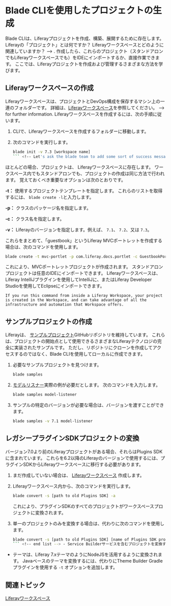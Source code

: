 # Blade CLIを使用したプロジェクトの生成
Blade CLIは、Liferayプロジェクトを作成、構築、展開するために存在します。 Liferayの「プロジェクト」とは何ですか？ Liferayワークスペースとどのように関連していますか？ --> . 作成したら、これらのプロジェクト（スタンドアロンでもLiferayワークスペースでも）をIDEにインポートするか、直接作業できます。 ここでは、Liferayプロジェクトを作成および管理するさまざまな方法を学びます。

## Liferayワークスペースの作成
Liferayワークスペースは、プロジェクトとDevOps構成を保存するマシン上の一連のフォルダーです。 詳細は、[Liferayワークスペース](../../tooling/liferay-workspace.md)を参照してください。 --> for further information. Liferayワークスペースを作成するには、次の手順に従います。

1.  CLIで、Liferayワークスペースを作成するフォルダーに移動します。

2.  次のコマンドを実行します。

    ``` bash
    blade init -v 7.3 [workspace name]
    ``` <!-- Let's ask the blade team to add some sort of success message to this command. Also - when I ran this to test (it was my first time) I thought that the brackets were required - but I ended up creating a workspace with brackets in the folder path. would it be clearer to say `blade init -v 7.3 your-workspace-name` ? --> ## プロジェクトを作成する
ほとんどの場合、プロジェクトは、 Liferayワークスペースに存在します。 ワークスペース内でもスタンドアロンでも、プロジェクトの作成は同じ方法で行われます。 覚えておくべき重要なオプションは次のとおりです。

**-t：** 使用するプロジェクトテンプレートを指定します。 これらのリストを取得するには、 `blade create -l`と入力します。

**-p：** クラスのパッケージ名を指定します。

**-c：** クラス名を指定します。

**-v：** Liferayのバージョンを指定します。例えば、 `7.1`、 `7.2`、又は `7.3`。

これらをまとめて、「guestbook」というLiferay MVCポートレットを作成する場合は、次のコマンドを使用します。

``` bash
blade create -t mvc-portlet -p com.liferay.docs.portlet -c GuestbookPortlet -v 7.3 guestbook
```

これにより、MVCポートレットプロジェクトが作成されます。 スタンドアロンプロジェクトは任意のIDEにインポートできます。 Liferayワークスペースは、Liferay IntelliJプラグインを使用してIntelliJに、またはLiferay Developer Studioを使用してEclipseにインポートできます。

```{tip}
If you run this command from inside a Liferay Workspace, your project is created in the Workspace, and can take advantage of all the infrastructure and automation that Workspace offers.
```

## サンプルプロジェクトの作成

Liferayは、 [サンプルプロジェクト](https://github.com/liferay/liferay-blade-samples/tree/7.3)GitHubリポジトリを維持しています。 これらは、プロジェクトの開始点として使用できるさまざまなLiferayテクノロジの完全に実装されたサンプルです。 ただし、リポジトリにクローンを作成してアクセスするのではなく、Blade CLIを使用してローカルに作成できます。

1.  必要なサンプルプロジェクトを見つけます。

    ``` bash
    blade samples
    ```

2.  [モデルリスナー](../../../liferay-internals/extending-liferay/creating-a-model-listener.md)実際の例が必要だとします。 次のコマンドを入力します。

    ``` bash
    blade samples model-listener
    ```

3.  サンプルの特定のバージョンが必要な場合は、バージョンを渡すことができます。

    ``` bash
    blade samples -v 7.1 model-listener
    ```

## レガシープラグインSDKプロジェクトの変換

バージョン7.0より前のLiferayプロジェクトがある場合、それらはPlugins SDKに含まれています。 これらを6.2以降のLiferayのバージョンで使用するには、プラグインSDKからLiferayワークスペースに移行する必要があります。

1.  まだ作成していない場合は、 [Liferayワークスペース](#creating-a-liferay-workspace) 作成します。

2.  Liferayワークスペース内から、次のコマンドを実行します。

    ``` bash
    blade convert -s [path to old Plugins SDK] -a
    ```

    これにより、プラグインSDKのすべてのプロジェクトがワークスペースプロジェクトに変換されます。

3.  単一のプロジェクトのみを変換する場合は、代わりに次のコマンドを使用します。

    ``` bash
    blade convert -s [path to old Plugins SDK] [name of Plugins SDK project to convert]
    ``` <!-- end list --> - Service Builderサービスを含むプロジェクトを変換すると、Blade CLIは個別のAPIおよびサービスOSGiモジュールを作成します。 ポートレットはWARのままで、 `wars` フォルダーに移動します。
  - テーマは、Liferay 7.xテーマのようにNodeJSを活用するように変換されます。 Javaベースのテーマを変換するには、代わりにTheme Builder Gradleプラグインを使用する `-t` オプションを追加します。

## 関連トピック
[Liferayワークスペース](../../tooling/liferay-workspace.md) <!-- Placeholder until Workspace articles come through. -->
